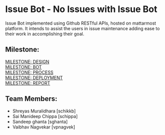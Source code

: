 # Issue Bot - No Issues with Issue Bot 
Issue Bot implemented using Github RESTful APIs, hosted on mattarmost platform. It intends to assist the users in issue maintenance adding ease to their work in accomplishing their goal.

Milestone:
---------
[MILESTONE: DESIGN](https://github.com/shreyas-muralidhara/Mattarmost-Issue-Bot/blob/master/DESIGN.md)  
[MILESTONE: BOT](https://github.com/shreyas-muralidhara/Mattarmost-Issue-Bot/blob/master/BOT.md)  
[MILESTONE: PROCESS](https://github.com/shreyas-muralidhara/Mattarmost-Issue-Bot/blob/master/PROCESS.md)  
[MILESTONE: DEPLOYMENT](https://github.com/shreyas-muralidhara/Mattarmost-Issue-Bot//blob/master/DEPLOY.md)  
[MILESTONE: REPORT](https://github.com/shreyas-muralidhara/Mattarmost-Issue-Bot/blob/master/REPORT.md)

Team Members:
-----------------
* Shreyas Muralidhara [schikkb]  
* Sai Manideep Chippa [schippa] 
* Sandeep ghanta [sghanta]  
* Vaibhav Nagvekar [vpnagvek] 
